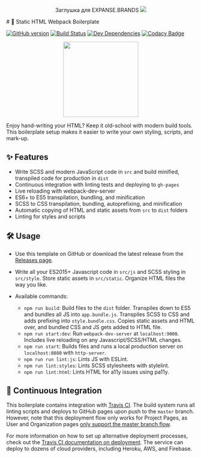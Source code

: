 <p align="center">
Заглушка для EXPANSE.BRANDS
<img src="./src/preview.jpg">
</p>
# 🚀 Static HTML Webpack Boilerplate

[![GitHub version](https://badge.fury.io/gh/erickzhao%2Fstatic-html-webpack-boilerplate.svg)](https://badge.fury.io/gh/erickzhao%2Fstatic-html-webpack-boilerplate)
[![Build Status](https://api.travis-ci.org/erickzhao/static-html-webpack-boilerplate.svg?branch=master)](https://travis-ci.org/erickzhao/static-html-webpack-boilerplate)
[![Dev Dependencies](https://david-dm.org/erickzhao/static-html-webpack-boilerplate/dev-status.svg)](https://david-dm.org/erickzhao/static-html-webpack-boilerplate?type=dev)
[![Codacy Badge](https://api.codacy.com/project/badge/Grade/a81c78b2255343a2a1c86abb564431a9)](https://app.codacy.com/app/erickzhao/static-html-webpack-boilerplate?utm_source=github.com&utm_medium=referral&utm_content=erickzhao/static-html-webpack-boilerplate&utm_campaign=Badge_Grade_Dashboard)

<p align="center">
  <img width="200" height="200" src="https://i.imgur.com/y8m5pkQ.png">
</p>

Enjoy hand-writing your HTML? Keep it old-school with modern build tools. This
boilerplate setup makes it easier to write your own styling, scripts, and
mark-up.

## ✨ Features

- Write SCSS and modern JavaScript code in `src` and build minified, transpiled
  code for production in `dist`
- Continuous integration with linting tests and deploying to `gh-pages`
- Live reloading with webpack-dev-server
- ES6+ to ES5 transpilation, bundling, and minification
- SCSS to CSS transpilation, bundling, autoprefixing, and minification
- Automatic copying of HTML and static assets from `src` to `dist` folders
- Linting for styles and scripts

## 🛠 Usage

- Use this template on GitHub or download the latest release from the
  [Releases page](https://github.com/erickzhao/static-html-webpack-boilerplate/releases).
- Write all your ES2015+ Javascript code in `src/js` and SCSS styling in
  `src/style`. Store static assets in `src/static`. Organize HTML files the way
  you like.
- Available commands:

  - `npm run build`: Build files to the `dist` folder. Transpiles down to ES5
    and bundles all JS into `app.bundle.js`. Transpiles SCSS to CSS and adds
    prefixing into `style.bundle.css`. Copies static assets and HTML over, and
    bundled CSS and JS gets added to HTML file.
  - `npm run start:dev`: Run `webpack-dev-server` at `localhost:9000`. Includes
    live reloading on any Javascript/SCSS/HTML changes.
  - `npm run start`: Builds files and runs a local production server on
    `localhost:8080` with `http-server`.
  - `npm run run lint:js`: Lints JS with ESLint.
  - `npm run lint:styles`: Lints SCSS stylesheets with stylelint.
  - `npm run lint:html`: Lints HTML for a11y issues using pa11y.

## 🔄 Continuous Integration

This boilerplate contains integration with [Travis CI](https://travis-ci.org/).
The build system runs all linting scripts and deploys to GitHub pages upon push
to the `master` branch. However, note that this deployment flow only works for
Project Pages, as User and Organization pages
[only support the master branch flow](https://help.github.com/articles/user-organization-and-project-pages/).

For more information on how to set up alternative deployment processes, check
out the
[Travis CI documentation on deployment](https://docs.travis-ci.com/user/deployment).
The service can deploy to dozens of cloud providers, including Heroku, AWS, and
Firebase.
